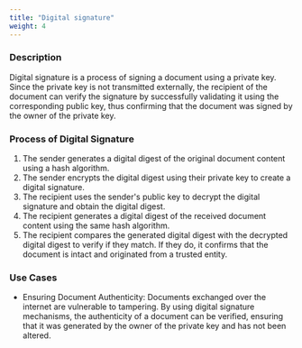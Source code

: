 ```yaml
---
title: "Digital signature"
weight: 4
---
```


### **Description**

Digital signature is a process of signing a document using a private key. Since the private key is not transmitted externally, the recipient of the document can verify the signature by successfully validating it using the corresponding public key, thus confirming that the document was signed by the owner of the private key.

### **Process of Digital Signature**

1. The sender generates a digital digest of the original document content using a hash algorithm.
2. The sender encrypts the digital digest using their private key to create a digital signature.
3. The recipient uses the sender's public key to decrypt the digital signature and obtain the digital digest.
4. The recipient generates a digital digest of the received document content using the same hash algorithm.
5. The recipient compares the generated digital digest with the decrypted digital digest to verify if they match. If they do, it confirms that the document is intact and originated from a trusted entity.

### **Use Cases**

- Ensuring Document Authenticity: Documents exchanged over the internet are vulnerable to tampering. By using digital signature mechanisms, the authenticity of a document can be verified, ensuring that it was generated by the owner of the private key and has not been altered.